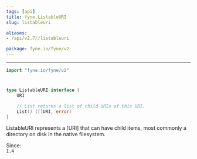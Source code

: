 ```yaml
---
tags: [api]
title: fyne.ListableURI
slug: listableuri

aliases:
- /api/v2.7//listableuri

package: fyne.io/fyne/v2
---
```



---
```go
import "fyne.io/fyne/v2"
```

#

###

```go
type ListableURI interface {
	URI

	// List returns a list of child URIs of this URI.
	List() ([]URI, error)
}
```

ListableURI represents a [URI] that can have child items, most commonly a directory on disk in the native filesystem.


<div class="since">Since: <code>
1.4</code></div>
